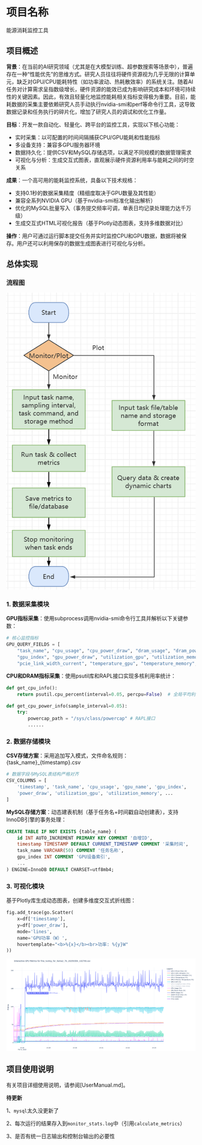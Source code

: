 # 项目名称
能源消耗监控工具

## 项目概述

**背景**：在当前的AI研究领域（尤其是在大模型训练、超参数搜索等场景中），普遍存在一种“性能优先”的思维方式。研究人员往往将硬件资源视为几乎无限的计算单元，缺乏对GPU/CPU能耗特性（如功率波动、热耗散效率）的系统关注。随着AI任务对计算需求呈指数级增长，硬件资源的能效已成为影响研究成本和环境可持续性的关键因素。因此，有效且轻量化地监控能耗相关指标变得极为重要。目前，能耗数据的采集主要依赖研究人员手动执行nvidia-smi和perf等命令行工具，这导致数据记录和任务执行的碎片化，增加了研究人员的调试和优化工作量。

**目标**：开发一款自动化、轻量化、跨平台的监控工具，实现以下核心功能：

- 实时采集：以可配置的时间间隔捕获CPU/GPU能耗和性能指标
- 多设备支持：兼容多GPU服务器环境
- 数据持久化：提供CSV和MySQL存储选项，以满足不同规模的数据管理需求
- 可视化与分析：生成交互式图表，直观展示硬件资源利用率与能耗之间的时空关系

**成果**：一个高可用的能耗监控系统，具备以下技术规格：

- 支持0.1秒的数据采集精度（精细度取决于GPU数量及其性能）
- 兼容全系列NVIDIA GPU（基于nvidia-smi标准化输出解析）
- 优化的MySQL批量写入（事务提交频率可调，单表日均记录处理能力达千万级）
- 生成交互式HTML可视化报告（基于Plotly动态图表，支持多维数据对比）

**操作**：用户可通过运行脚本提交任务并实时监控CPU和GPU数据，数据将被保存。用户还可以利用保存的数据生成图表进行可视化与分析。

## 总体实现

### 流程图
![image1.png](image1.png)

### 1. 数据采集模块
**GPU指标采集**：使用subprocess调用nvidia-smi命令行工具并解析以下关键参数：

```Python
# 核心监控指标
GPU_QUERY_FIELDS = [
    "task_name", "cpu_usage", "cpu_power_draw", "dram_usage", "dram_power_draw", "gpu_name",
    "gpu_index", "gpu_power_draw", "utilization_gpu", "utilization_memory", "pcie_link_gen_current",
    "pcie_link_width_current", "temperature_gpu", "temperature_memory", "clocks_gr", "clocks_mem", "clocks_sm"]
```

**CPU和DRAM指标采集**：使用psutil库和RAPL接口实现多核利用率统计：

```Python
def get_cpu_info():
    return psutil.cpu_percent(interval=0.05, percpu=False)  # 全局平均利用率
```

```Python
def get_cpu_power_info(sample_interval=0.05):
    try:
        powercap_path = "/sys/class/powercap" # RAPL接口
        ......
```

### 2. 数据存储模块
**CSV存储方案**：采用追加写入模式，文件命名规则：{task_name}_{timestamp}.csv
```Python
# 数据字段与MySQL表结构严格对齐
CSV_COLUMNS = [
    'timestamp', 'task_name', 'cpu_usage', 'gpu_name', 'gpu_index',
    'power_draw', 'utilization_gpu', 'utilization_memory', ...
]
```

**MySQL存储方案**：动态建表机制（基于任务名+时间戳自动创建表），支持InnoDB引擎的事务处理：
```SQL
CREATE TABLE IF NOT EXISTS {table_name} (
    id INT AUTO_INCREMENT PRIMARY KEY COMMENT '自增ID',
    timestamp TIMESTAMP DEFAULT CURRENT_TIMESTAMP COMMENT '采集时间',
    task_name VARCHAR(50) COMMENT '任务名称',
    gpu_index INT COMMENT 'GPU设备索引',
    ...
) ENGINE=InnoDB DEFAULT CHARSET=utf8mb4;
```

### 3. 可视化模块
基于Plotly库生成动态图表，创建多维度交互式折线图：
```Python
fig.add_trace(go.Scatter(
    x=df['timestamp'], 
    y=df['power_draw'],
    mode='lines',
    name='GPU功率（W）',
    hovertemplate="<b>%{x}</b><br>功率: %{y}W"
))
```

![image2.png](image2.png)

## 项目使用说明

有关项目详细使用说明，请参阅[UserManual.md]。

**待更新**

1、`mysql`太久没更新了

2、每次运行的结果存入到`monitor_stats.log`中（引用`calculate_metrics`）

3、是否有统一日志输出和控制台输出的必要性